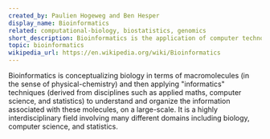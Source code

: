 ```yaml
---
created_by: Paulien Hogeweg and Ben Hesper
display_name: Bioinformatics
related: computational-biology, biostatistics, genomics
short_description: Bioinformatics is the application of computer technology to the understanding and effective use of biological data.
topic: bioinformatics
wikipedia_url: https://en.wikipedia.org/wiki/Bioinformatics
---
```

Bioinformatics is conceptualizing biology in terms of macromolecules (in the sense of physical-chemistry) and then applying "informatics" techniques (derived from disciplines such as applied maths, computer science, and statistics) to understand and organize the information associated with these molecules, on a large-scale. It is a highly interdisciplinary field involving many different domains including biology, computer science, and statistics.